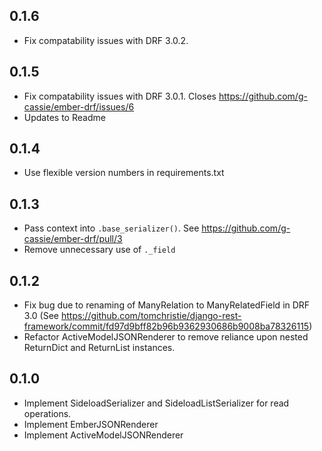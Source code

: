 ## 0.1.6
+ Fix compatability issues with DRF 3.0.2.

## 0.1.5
+ Fix compatability issues with DRF 3.0.1. Closes https://github.com/g-cassie/ember-drf/issues/6
+ Updates to Readme

## 0.1.4
+ Use flexible version numbers in requirements.txt

## 0.1.3
+ Pass context into `.base_serializer()`. See https://github.com/g-cassie/ember-drf/pull/3
+ Remove unnecessary use of `._field`

## 0.1.2
+ Fix bug due to renaming of ManyRelation to ManyRelatedField in DRF 3.0
  (See https://github.com/tomchristie/django-rest-framework/commit/fd97d9bff82b96b9362930686b9008ba78326115)
+ Refactor ActiveModelJSONRenderer to remove reliance upon nested
  ReturnDict and ReturnList instances.

## 0.1.0
+ Implement SideloadSerializer and SideloadListSerializer for
  read operations.
+ Implement EmberJSONRenderer
+ Implement ActiveModelJSONRenderer
